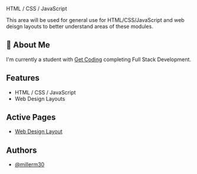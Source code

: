 
HTML / CSS / JavaScript

This area will be used for general use for HTML/CSS/JavaScript and web deisgn layouts to better understand areas of these modules.
## 🚀 About Me
I'm currently a student with [Get Coding](http://www.get-coding.ca) completing Full Stack Development.


## Features

- HTML / CSS / JavaScript
- Web Design Layouts

## Active Pages

- [Web Design Layout](https://millerm30.github.io/html-css-javascript/web_design1/index.html)

## Authors
- [@millerm30](https://www.github.com/millerm30)

